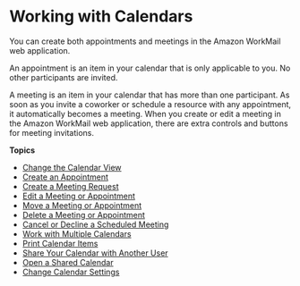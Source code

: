 # Working with Calendars<a name="calendars_overview"></a>

You can create both appointments and meetings in the Amazon WorkMail web application\. 

An appointment is an item in your calendar that is only applicable to you\. No other participants are invited\.

A meeting is an item in your calendar that has more than one participant\. As soon as you invite a coworker or schedule a resource with any appointment, it automatically becomes a meeting\. When you create or edit a meeting in the Amazon WorkMail web application, there are extra controls and buttons for meeting invitations\.

**Topics**
+ [Change the Calendar View](change_calendar_view.md)
+ [Create an Appointment](create_appointment.md)
+ [Create a Meeting Request](create_meeting_request.md)
+ [Edit a Meeting or Appointment](edit_meeting_appointment.md)
+ [Move a Meeting or Appointment](move_meeting_appointment.md)
+ [Delete a Meeting or Appointment](delete_meeting_appointment.md)
+ [Cancel or Decline a Scheduled Meeting](cancel_decline_meeting.md)
+ [Work with Multiple Calendars](multiple_calendars.md)
+ [Print Calendar Items](print_calendar_items.md)
+ [Share Your Calendar with Another User](share_your_calendar.md)
+ [Open a Shared Calendar](share_calendar.md)
+ [Change Calendar Settings](change_calendar_settings.md)